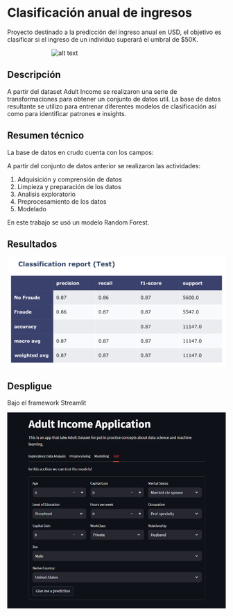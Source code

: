# Clasificación anual de ingresos
Proyecto destinado a la predicción del ingreso anual en USD, el objetivo es clasificar si el ingreso de un individuo superará el umbral de $50K.

<img src="https://cdn-icons-png.flaticon.com/512/950/950574.png " 
     alt="alt text" 
     width=300 
     style="display: block; margin: 0 auto">

## Descripción
A partir del dataset Adult Income se realizaron una serie de transformaciones para obtener un conjunto de datos util. La base de datos resultante se utilizo para entrenar diferentes modelos de clasificación así como para identificar patrones e insights. 
## Resumen técnico
La base de datos en crudo cuenta con los campos:

A partir del conjunto de datos anterior se realizaron las actividades:
1. Adquisición y comprensión de datos
2. Limpieza y preparación de los datos
3. Analisis exploratorio
4. Preprocesamiento de los datos
5. Modelado

En este trabajo se usó un modelo Random Forest.
## Resultados
![](reports/cr_test.png)

## Despligue
Bajo el framework Streamlit

![](reports/app_view.png)

